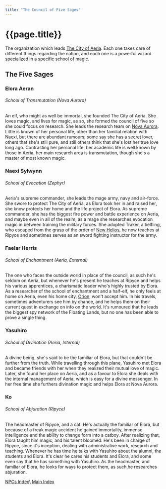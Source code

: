 ```yaml
---
title: "The Council of Five Sages"
---
```

# {{page.title}}
The organization which leads [The City of Aeria](../Factions/The&#32;City&#32;of&#32;Aeria/Summary). Each one takes care of different things regarding the nation, and each one is a powerful wizard specialized in a specific school of magic.

## The Five Sages

### Elora Aeran
###### School of Transmutation (Nova Aurora)
An elf, who might as well be immortal, she founded The City of Aeria. She loves magic, and lives for magic, as so, she formed the council of five so she could focus on research. She leads the research team on [Nova Aurora](../Factions/The&#32;City&#32;of&#32;Aeria/Nova&#32;Aurora). Little is known of her personal life, other than her familial relation with Naexi, but there are abundant rumours; some say she has a secret lover, others that she's still pure, and still others think that she's lost her true love long ago. Contrasting her personal life, her academic life is well known by those in Aeria, her main research area is transmutation, though she's a master of most known magic.

### Naexi Sylwynn
###### School of Evocation (Zephyr)
Aeria's supreme commander, she leads the mage army, navy and air-force. She swore to protect The City of Aeria, as Elora took her in and raised her, she know protects her home and the life project of Elora. As supreme commander, she has the biggest fire power and battle experience on Aeria, and maybe even in all of the realm, as a mage she researches evocation magic in between training the military forces. She adopted Traker, a tielfling, who escaped from the grasp of the order of [New Helios](../Factions/New&#32;Helios/Summary), he now teaches at Ripyce and sometimes serves as an sword fighting instructor for the army.

### Faelar Herris
###### School of Enchantment (Aeria, External)
The one who faces the outside world in place of the council, as such he's seldom on Aeria, but whenever he's present he teaches at Ripyce and helps his various apprentices, a charismatic leader who's highly trusted by Elora. As a researcher of the school of enchantment and a half-elf, he only feels at home on Aeria, even his home city, [Orion](../Factions/Orion/Summary), won't accept him. In his travels, sometimes adventurers see him by chance, and he helps them on their current quest in exchange on info on the world. It's rumoured that he leads the biggest spy network of the Floating Lands, but no one has been able to prove a single thing.

### Yasuhiro <!--Kitsune-->
###### School of Divination (Aeria, Internal)
A divine being, she's said to be the familiar of Elora, but that couldn't be further from the truth. While travelling through this plane, Yasuhiro met Elora and became friends with her when they realized their mutual love of magic. Later, she found her place on Aeria, and as a favour to Elora she deals with the internal management of Aeria, which is easy for a divine messenger. In her free time she furthers divination magic and helps Elora at Nova Aurora.

### Ko <!--Neko-->
###### School of Abjuration (Ripyce)
The headmaster of Ripyce, and a cat. He's actually the familiar of Elora, but because of a freak magic accident he gained immortality, immense intelligence and the ability to change form into a catboy. After realizing that, Elora taught him magic, and his talent bloomed. He's been in charge of Ripyce, since it's inception, dealing with administrative work, research and teaching. Whenever he has time he talks with Yasuhiro about the alumni, the students and Elora. It's clear he cares his students and Elora, and some even say that he has something with Yasuhiro. As the headmaster, and familiar of Elora, he looks for ways to protect them, as such,he researches abjuration.


[NPCs Index](index)\\
[Main Index](../index)